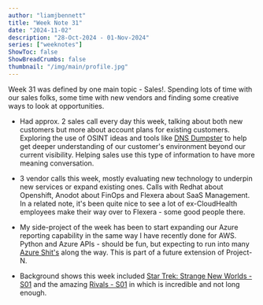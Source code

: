 ```yaml
---
author: "liamjbennett"
title: "Week Note 31"
date: "2024-11-02"
description: "28-Oct-2024 - 01-Nov-2024"
series: ["weeknotes"]
ShowToc: false
ShowBreadCrumbs: false
thumbnail: "/img/main/profile.jpg"
---
```


Week 31 was defined by one main topic - Sales!. Spending lots of time with our sales folks, some time with new vendors and finding some creative ways to look at opportunities.

* Had approx. 2 sales call every day this week, talking about both new customers but more about account plans for existing customers. Exploring the use of OSINT ideas and tools like [DNS Dumpster](https://dnsdumpster.com/) to help get deeper understanding of our customer's environment beyond our current visibility. Helping sales use this type of information to have more meaning conversation.

* 3 vendor calls this week, mostly evaluating new technology to underpin new services or expand existing ones. Calls with Redhat about Openshift, Anodot about FinOps and Flexera about SaaS Management. In a related note, it's been quite nice to see a lot of ex-CloudHealth employees make their way over to Flexera - some good people there.

* My side-project of the week has been to start expanding our Azure reporting capability in the same way I have recently done for AWS. Python and Azure APIs - should be fun, but expecting to run into many [Azure Shit's](https://mastodon.social/@azureshit) along the way. This is part of a future extension of Project-N.

* Background shows this week included [Star Trek: Strange New Worlds - S01](https://www.paramountplus.com/gb/shows/star-trek-strange-new-worlds/) and the amazing [Rivals - S01]() in which is incredible and not long enough.
